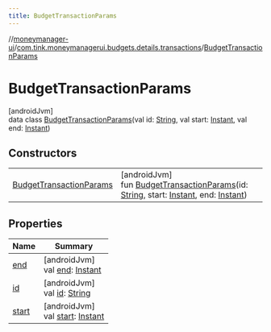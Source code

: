 ```yaml
---
title: BudgetTransactionParams
---
```

//[moneymanager-ui](../../../index.html)/[com.tink.moneymanagerui.budgets.details.transactions](../index.html)/[BudgetTransactionParams](index.html)



# BudgetTransactionParams



[androidJvm]\
data class [BudgetTransactionParams](index.html)(val id: [String](https://kotlinlang.org/api/latest/jvm/stdlib/kotlin/-string/index.html), val start: [Instant](https://developer.android.com/reference/kotlin/java/time/Instant.html), val end: [Instant](https://developer.android.com/reference/kotlin/java/time/Instant.html))



## Constructors


| | |
|---|---|
| [BudgetTransactionParams](-budget-transaction-params.html) | [androidJvm]<br>fun [BudgetTransactionParams](-budget-transaction-params.html)(id: [String](https://kotlinlang.org/api/latest/jvm/stdlib/kotlin/-string/index.html), start: [Instant](https://developer.android.com/reference/kotlin/java/time/Instant.html), end: [Instant](https://developer.android.com/reference/kotlin/java/time/Instant.html)) |


## Properties


| Name | Summary |
|---|---|
| [end](end.html) | [androidJvm]<br>val [end](end.html): [Instant](https://developer.android.com/reference/kotlin/java/time/Instant.html) |
| [id](id.html) | [androidJvm]<br>val [id](id.html): [String](https://kotlinlang.org/api/latest/jvm/stdlib/kotlin/-string/index.html) |
| [start](start.html) | [androidJvm]<br>val [start](start.html): [Instant](https://developer.android.com/reference/kotlin/java/time/Instant.html) |

